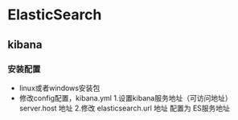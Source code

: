 # ElasticSearch

## kibana

### 安装配置

- linux或者windows安装包
- 修改config配置，kibana.yml  1.设置kibana服务地址（可访问地址） server.host 地址 2.修改 elasticsearch.url 地址 配置为 ES服务地址

